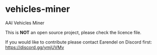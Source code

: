 # vehicles-miner
AAI Vehicles Miner

This is **NOT** an open source project, please check the licence file. 

If you would like to contribute please contact Earendel on Discord first: https://discord.gg/ymjUVMv
